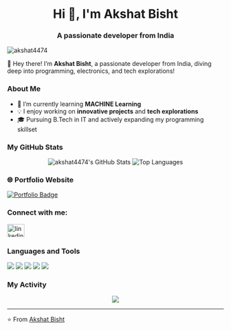 <h1 align="center">Hi 👋, I'm Akshat Bisht</h1>
<h3 align="center">A passionate developer from India</h3>

<p align="left"> <img src="https://komarev.com/ghpvc/?username=akshat4474&label=Profile%20views&color=0e75b6&style=flat" alt="akshat4474" /> </p>

👋 Hey there! I’m **Akshat Bisht**, a passionate developer from India, diving deep into programming, electronics, and tech explorations!

### About Me
- 🌱 I’m currently learning **MACHINE Learning**
- 💡 I enjoy working on **innovative projects** and **tech explorations**
- 🎓 Pursuing B.Tech in IT and actively expanding my programming skillset

### My GitHub Stats
<p align="center">
  <img src="https://github-readme-stats.vercel.app/api?username=akshat4474&show_icons=true&theme=radical" alt="akshat4474's GitHub Stats" />
  <img src="https://github-readme-stats.vercel.app/api/top-langs/?username=akshat4474&layout=compact&theme=radical" alt="Top Languages" />
</p>

### 🌐 Portfolio Website  
<a href="https://portfolio-nine-mu-6s6grt82bd.vercel.app/" target="_blank">
  <img src="https://img.shields.io/badge/Visit%20My%20Portfolio-000000?style=for-the-badge&logo=vercel&logoColor=white" alt="Portfolio Badge"/>
</a>


### Connect with me:
<p align="left">
<a href="https://www.linkedin.com/in/akshat-bisht-586727161" target="blank"><img align="center" src="https://raw.githubusercontent.com/rahuldkjain/github-profile-readme-generator/master/src/images/icons/Social/linked-in-alt.svg" alt="linkedin profile" height="30" width="40" /></a>
</p>

### Languages and Tools
<p align="left">
  <img src="https://img.shields.io/badge/HTML5-E34F26?style=for-the-badge&logo=html5&logoColor=white"/>
  <img src="https://img.shields.io/badge/CSS3-1572B6?style=for-the-badge&logo=css3&logoColor=white"/>
  <img src="https://img.shields.io/badge/JavaScript-F7DF1E?style=for-the-badge&logo=javascript&logoColor=black"/>
  <img src="https://img.shields.io/badge/TypeScript-3178C6?style=for-the-badge&logo=typescript&logoColor=white"/>
  <img src="https://img.shields.io/badge/Python-3776AB?style=for-the-badge&logo=python&logoColor=white"/>
</p>



### My Activity
<p align="center">
  <img src="https://github-readme-activity-graph.vercel.app/graph?username=akshat4474&theme=dracula"/>
</p>

---
⭐️ From [Akshat Bisht](https://github.com/akshat4474)
